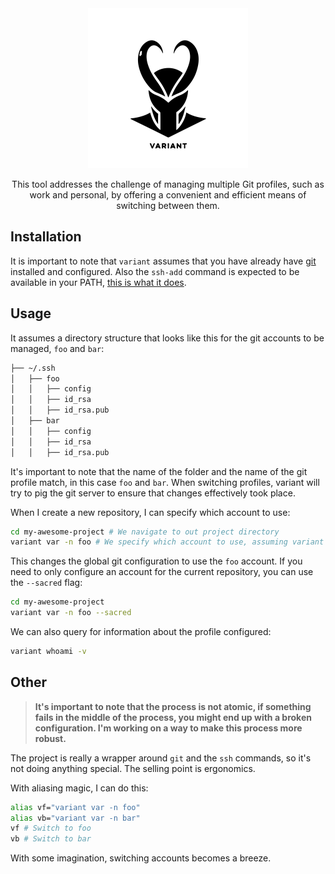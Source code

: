 <div align="center">
	<img width="256" src="assets/variant.svg" alt="Variant logo">

This tool addresses the challenge of managing multiple Git profiles, such as work and personal, by offering a convenient and efficient means of switching between them.

</div>

## Installation

It is important to note that `variant` assumes that you have already have [git](https://git-scm.com/) installed and configured. Also the `ssh-add` command is expected to be available in your PATH, [this is what it does](https://superuser.com/questions/360686/what-exactly-does-ssh-add-do).

## Usage

It assumes a directory structure that looks like this for the git accounts to be managed, `foo` and `bar`:

```bash
├── ~/.ssh
│   ├── foo
│   │   ├── config
│   │   ├── id_rsa
│   │   ├── id_rsa.pub
│   ├── bar
│   │   ├── config
│   │   ├── id_rsa
│   │   ├── id_rsa.pub
```

It's important to note that the name of the folder and the name of the git profile match, in this case `foo` and `bar`. When switching profiles, variant will try to pig the
git server to ensure that changes effectively took place.

When I create a new repository, I can specify which account to use:

```bash
cd my-awesome-project # We navigate to out project directory
variant var -n foo # We specify which account to use, assuming variant is in PATH
```

This changes the global git configuration to use the `foo` account. If you need to only configure an account for the current repository,
you can use the `--sacred` flag:

```bash
cd my-awesome-project
variant var -n foo --sacred
```

We can also query for information about the profile configured:

```bash
variant whoami -v
```

## Other

>**It's important to note that the process is not atomic, if something fails in the middle of the process, you might end up with a broken configuration. I'm working on a way to make this process more robust.**

The project is really a wrapper around `git` and the `ssh` commands, so it's not doing anything special. The selling point is ergonomics.

With aliasing magic, I can do this:

```bash
alias vf="variant var -n foo"
alias vb="variant var -n bar"
vf # Switch to foo
vb # Switch to bar
```

With some imagination, switching accounts becomes a breeze.
